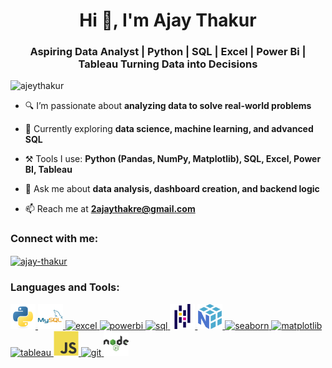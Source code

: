 <h1 align="center">Hi 👋, I'm Ajay Thakur</h1>
<h3 align="center">Aspiring Data Analyst | Python | SQL | Excel | Power Bi | Tableau  Turning Data into Decisions</h3>

<p align="left"> <img src="https://komarev.com/ghpvc/?username=ajeythakur&label=Profile%20views&color=0e75b6&style=flat" alt="ajeythakur" /> </p>

- 🔍 I’m passionate about **analyzing data to solve real-world problems**

- 🌱 Currently exploring **data science, machine learning, and advanced SQL**

- ⚒️ Tools I use: **Python (Pandas, NumPy, Matplotlib), SQL, Excel, Power BI, Tableau**

- 💬 Ask me about **data analysis, dashboard creation, and backend logic**

- 📫 Reach me at **2ajaythakre@gmail.com**

<h3 align="left">Connect with me:</h3>
<p align="left">
<a href="https://www.linkedin.com/in/ajay-thakur-5158bb186/" target="blank"><img align="center" src="https://raw.githubusercontent.com/rahuldkjain/github-profile-readme-generator/master/src/images/icons/Social/linked-in-alt.svg" alt="ajay-thakur" height="30" width="40" /></a>
</p>

<h3 align="left">Languages and Tools:</h3>
<p align="left">
<!-- Python -->
<a href="https://www.python.org" target="_blank" rel="noreferrer">
  <img src="https://raw.githubusercontent.com/devicons/devicon/master/icons/python/python-original.svg" alt="python" width="40" height="40"/>
</a>

<!-- MySQL -->
<a href="https://www.mysql.com/" target="_blank" rel="noreferrer">
  <img src="https://raw.githubusercontent.com/devicons/devicon/master/icons/mysql/mysql-original-wordmark.svg" alt="mysql" width="40" height="40"/>
</a>

<!-- Excel -->
<a href="https://www.microsoft.com/en-us/microsoft-365/excel" target="_blank" rel="noreferrer">
  <img src="https://cdn.worldvectorlogo.com/logos/microsoft-excel-2013.svg" alt="excel" width="40" height="40"/>
</a>

<!-- Power BI -->
<a href="https://powerbi.microsoft.com/" target="_blank" rel="noreferrer">
  <img src="https://www.vectorlogo.zone/logos/microsoft_powerbi/microsoft_powerbi-icon.svg" alt="powerbi" width="40" height="40"/>
</a>

<!-- SQL (Generic) -->
<a href="https://en.wikipedia.org/wiki/SQL" target="_blank" rel="noreferrer">
  <img src="https://img.icons8.com/color/48/000000/sql.png" alt="sql" width="40" height="40"/>
</a>

<!-- Pandas -->
<a href="https://pandas.pydata.org/" target="_blank" rel="noreferrer">
  <img src="https://raw.githubusercontent.com/devicons/devicon/master/icons/pandas/pandas-original.svg" alt="pandas" width="40" height="40"/>
</a>

<!-- NumPy -->
<a href="https://numpy.org/" target="_blank" rel="noreferrer">
  <img src="https://raw.githubusercontent.com/devicons/devicon/master/icons/numpy/numpy-original.svg" alt="numpy" width="40" height="40"/>
</a>

<!-- Seaborn -->
<a href="https://seaborn.pydata.org/" target="_blank" rel="noreferrer">
  <img src="https://seaborn.pydata.org/_static/logo-wide-lightbg.svg" alt="seaborn" width="80" height="20"/>
</a>

<!-- Matplotlib -->
<a href="https://matplotlib.org/" target="_blank" rel="noreferrer">
  <img src="https://matplotlib.org/_static/images/logo2.svg" alt="matplotlib" width="80" height="20"/>
</a>

<!-- Tableau -->
<a href="https://www.tableau.com/" target="_blank" rel="noreferrer">
  <img src="https://www.vectorlogo.zone/logos/tableau/tableau-icon.svg" alt="tableau" width="40" height="40"/>
</a>

<!-- JavaScript -->
<a href="https://developer.mozilla.org/en-US/docs/Web/JavaScript" target="_blank" rel="noreferrer">
  <img src="https://raw.githubusercontent.com/devicons/devicon/master/icons/javascript/javascript-original.svg" alt="javascript" width="40" height="40"/>
</a>

<!-- Git -->
<a href="https://git-scm.com/" target="_blank" rel="noreferrer">
  <img src="https://www.vectorlogo.zone/logos/git-scm/git-scm-icon.svg" alt="git" width="40" height="40"/>
</a>

<!-- Node.js -->
<a href="https://nodejs.org/" target="_blank" rel="noreferrer">
  <img src="https://raw.githubusercontent.com/devicons/devicon/master/icons/nodejs/nodejs-original-wordmark.svg" alt="nodejs" width="40" height="40"/>
</a>

</p>
